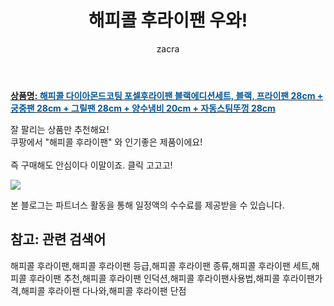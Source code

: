 ﻿---
layout: post
title:  "해피콜 후라이팬 우와!"
author: zacra
categories: [ 아이템 ]
tags: [해피콜 후라이팬,해피콜 후라이팬 등급,해피콜 후라이팬 종류,해피콜 후라이팬 세트,해피콜 후라이팬 추천,해피콜 후라이팬 인덕션,해피콜 후라이팬사용법,해피콜 후라이팬가격,해피콜 후라이팬 다나와,해피콜 후라이팬 단점]
image: https://static.coupangcdn.com/image/product/image/vendoritem/2019/01/28/3000291430/e43d228d-22e0-4d9b-b407-dc1651e2d4ef.jpg 
description: "쿠팡에서 해피콜 후라이팬 관련 상품으로 가장 잘팔리는 제품 중 하나라는 사실!!."
rating: 4.5
---

<a href="https://link.coupang.com/re/AFFSDP?lptag=AF8407795&pageKey=82206733&itemId=261502237&vendorItemId=3000291430&traceid=V0-153-2edd04a668fcd3aa"><b>상품명: <font color='#01579B'>해피콜 다이아몬드코팅 포셀후라이팬 블랙에디션세트, 블랙, 프라이팬 28cm + 궁중팬 28cm + 그릴팬 28cm + 양수냄비 20cm + 자동스팀뚜껑 28cm</font></b></a>

잘 팔리는 상품만 추천해요!<br/>
쿠팡에서 "해피콜 후라이팬" 와 인기좋은 제품이에요!<br/><br/>
즉 구매해도 안심이다 이말이죠. 클릭 고고고! <br/>



<a href="https://link.coupang.com/re/AFFSDP?lptag=AF8407795&pageKey=82206733&itemId=261502237&vendorItemId=3000291430&traceid=V0-153-2edd04a668fcd3aa"><img src="https://thumbnail10.coupangcdn.com/thumbnails/remote/q89/image/product/content/vendorItem/2018/03/26/385908/d830f2ba-fcca-4f02-ad0f-b7b7adc77b83.jpg"></a> 

본 블로그는 파트너스 활동을 통해 일정액의 수수료를 제공받을 수 있습니다.

## 참고: 관련 검색어    
해피콜 후라이팬,해피콜 후라이팬 등급,해피콜 후라이팬 종류,해피콜 후라이팬 세트,해피콜 후라이팬 추천,해피콜 후라이팬 인덕션,해피콜 후라이팬사용법,해피콜 후라이팬가격,해피콜 후라이팬 다나와,해피콜 후라이팬 단점